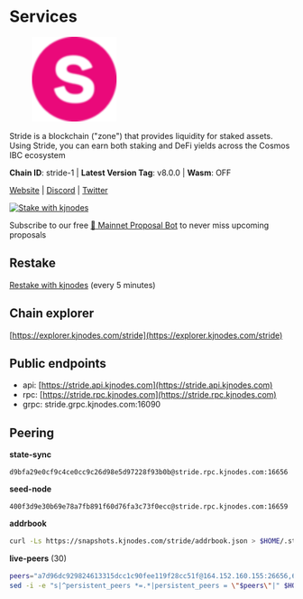 # Services

<figure><img src="https://raw.githubusercontent.com/kj89/cosmos-images/main/logos/stride.png" width="150" alt=""><figcaption></figcaption></figure>

Stride is a blockchain ("zone") that provides liquidity for staked assets.  Using Stride, you can earn both staking and DeFi yields across the Cosmos IBC ecosystem

**Chain ID**: stride-1 | **Latest Version Tag**: v8.0.0 | **Wasm**: OFF

[Website](https://stride.zone) | [Discord](https://discord.gg/mzQZ8dAE7u) | [Twitter](https://twitter.com/stride_zone)

[![Stake with kjnodes](https://i.ibb.co/cr44Q8j/button-stake-with-kjnodes.png)](https://restake.app/stride/stridevaloper1j8gkhtllnp252l6g6zwzea30e7pvzqttr9768n)

Subscribe to our free [🤖 Mainnet Proposal Bot](https://t.me/kjnodes_proposal_bot) to never miss upcoming proposals

## Restake

[Restake with kjnodes](https://restake.app/stride/stridevaloper1j8gkhtllnp252l6g6zwzea30e7pvzqttr9768n) (every 5 minutes)
## Chain explorer
[https://explorer.kjnodes.com/stride](https://explorer.kjnodes.com/stride)

## Public endpoints

* api: [https://stride.api.kjnodes.com](https://stride.api.kjnodes.com)
* rpc: [https://stride.rpc.kjnodes.com](https://stride.rpc.kjnodes.com)
* grpc: stride.grpc.kjnodes.com:16090

## Peering

**state-sync**

```text
d9bfa29e0cf9c4ce0cc9c26d98e5d97228f93b0b@stride.rpc.kjnodes.com:16656
```

**seed-node**

```text
400f3d9e30b69e78a7fb891f60d76fa3c73f0ecc@stride.rpc.kjnodes.com:16659
```

**addrbook**
```bash
curl -Ls https://snapshots.kjnodes.com/stride/addrbook.json > $HOME/.stride/config/addrbook.json
```

**live-peers** (30)
```bash
peers="a7d96dc929824613315dcc1c90fee119f28cc51f@164.152.160.155:26656,6cceba286b498d4a1931f85e35ea0fa433373057@78.47.208.99:26656,d9bfa29e0cf9c4ce0cc9c26d98e5d97228f93b0b@65.109.88.38:16656,44e797771bff124693e63a8ec331d42873cf2ae2@95.217.202.49:35656,ade7d4d0009c7725ee991b8c40a7f646f76bf1e3@149.102.140.108:26656,a1f479dc2e3322c6547a39c6c7eef5a191def57f@34.132.213.169:26656,d2247f7b919f0781c90ee61958d7044665a22d38@169.155.44.213:26656,6831d67983cf5ebcb44da01737ccd6ccbd15c08e@193.70.47.90:12256,1483ddbd1ba369c01d5496877314ed1b09bd9cc3@65.21.189.221:12256,ea6a7b2f366bc343f0670f1673fd86001dd08eb0@65.108.122.246:26636,cc35475fe1f7c345af0ea8a692f3b4b41c8f12a2@116.202.36.240:10156,b212d5740b2e11e54f56b072dc13b6134650cfb5@164.152.160.97:26656,fb8505c994cb90927c766e3c3d2db38044a596bc@139.59.31.201:26656,3505b1ece40f94cab8f80cfe31f5106c028ccd05@185.193.17.40:12256,befab97d41e02ea4e759eda3de9e30e77b95b55b@35.193.66.50:26656,18704d8ffb35d412adb3fb8eea62c894cf175e75@86.48.26.130:26656,ed857708c330334e1e62751470d6ecddf0397459@65.109.69.59:12256,99c09c4a6c29d0e53b2f24c8fb8be9272babb700@174.83.6.129:26656,3023b940ec9a39661c95877cec99e17416dc2a17@51.89.6.150:21656,bba10290da32f3cb41e15c3a192413666ce05cee@136.243.119.243:26656,f8e2f80a8c58e6f53cc4940f5f1eac55c9067480@35.213.184.121:26656,bdc2baaf2d18152c38340d368249ac866daf3e3d@198.244.178.213:26656,54672e848a31d2e7aeda35b8f2c320ad508c5550@128.199.141.132:26656,9731c3365c772b3bc4580de5708a33f22c6174ec@208.102.87.76:26656,9ee75491e354965d8bfd8434aa093f8613bc1dce@65.108.238.103:12256,a7b4cf6f65138ba61518c2c45402da32dc8e28b7@88.99.164.158:21016,ebc272824924ea1a27ea3183dd0b9ba713494f83@185.16.39.158:26886,20f56a68a04eedc764b7e1b87b7032a50b9d4fe9@51.81.155.97:10456,9ed4a1c80960ae933551283eb8aef52468f6cfc7@65.109.106.169:26656,8fff37214fb0ef622f1c09dccb22d6321e004c3e@109.123.242.163:50056"
sed -i -e "s|^persistent_peers *=.*|persistent_peers = \"$peers\"|" $HOME/.stride/config/config.toml
```
